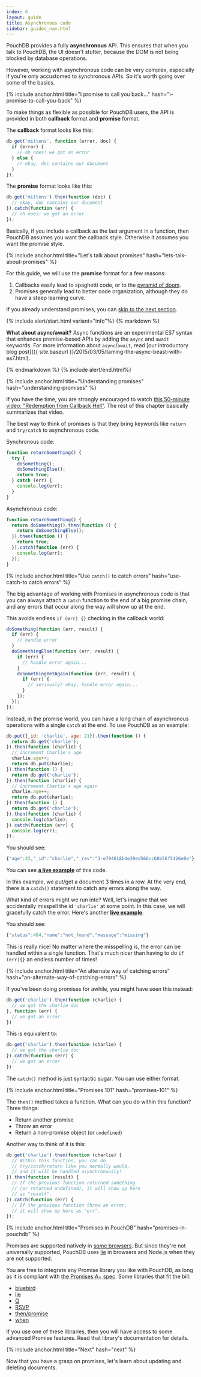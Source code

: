 ```yaml
---
index: 6
layout: guide
title: Asynchronous code
sidebar: guides_nav.html
---
```


PouchDB provides a fully **asynchronous** API. This ensures that when you talk to PouchDB, the UI doesn't stutter, because the DOM is not being blocked by database operations.

However, working with asynchronous code can be very complex, especially if you're only accustomed to synchronous APIs. So it's worth going over some of the basics.

{% include anchor.html title="I promise to call you back..." hash="i-promise-to-call-you-back" %}

To make things as flexible as possible for PouchDB users, the API is provided in both **callback** format and **promise** format.

The **callback** format looks like this:

```js
db.get('mittens', function (error, doc) {
  if (error) {
    // oh noes! we got an error
  } else {
    // okay, doc contains our document
  }
});
```

The **promise** format looks like this:

```js
db.get('mittens').then(function (doc) {
  // okay, doc contains our document
}).catch(function (err) {
  // oh noes! we got an error
});
```

Basically, if you include a callback as the last argument in a function, then PouchDB assumes you want the callback style. Otherwise it assumes you want the promise style.

{% include anchor.html title="Let's talk about promises" hash="lets-talk-about-promises" %}

For this guide, we will use the **promise** format for a few reasons:

1. Callbacks easily lead to spaghetti code, or to the [pyramid of doom](https://medium.com/@wavded/managing-node-js-callback-hell-1fe03ba8baf).
2. Promises generally lead to better code organization, although they do have a steep learning curve.

If you already understand promises, you can [skip to the next section](updating-deleting.html).

{% include alert/start.html variant="info"%}
{% markdown %}

**What about async/await?**  Async functions are an experimental ES7 syntax that enhances promise-based APIs by adding
the `async` and `await` keywords. For more information about `async`/`await`, read [our introductory blog post]({{ site.baseurl }}/2015/03/05/taming-the-async-beast-with-es7.html).

{% endmarkdown %}
{% include alert/end.html%}

{% include anchor.html title="Understanding promises" hash="understanding-promises" %}

If you have the time, you are strongly encouraged to watch [this 50-minute video: "Redemption from Callback Hell"](http://youtu.be/hf1T_AONQJU). The rest of this chapter basically summarizes that video.

The best way to think of promises is that they bring keywords like `return` and `try/catch` to asynchronous code.

Synchronous code:

```js
function returnSomething() {
  try {
    doSomething();
    doSomethingElse();
    return true;
  } catch (err) {
    console.log(err);
  }
}
```

Asynchronous code:

```js
function returnSomething() {
  return doSomething().then(function () {
    return doSomethingElse();
  }).then(function () {
    return true;
  }).catch(function (err) {
    console.log(err);
  });
}
```

{% include anchor.html title="Use `catch()` to catch errors" hash="use-catch-to catch errors" %}

The big advantage of working with Promises in asynchronous code is that you can always attach a `catch` function to the end of a big promise chain, and any errors that occur along the way will show up at the end.

This avoids endless `if (err) {}` checking in the callback world:

```js
doSomething(function (err, result) {
  if (err) {
    // handle error
  }
  doSomethingElse(function (err, result) {
    if (err) {
      // handle error again...
    }
    doSomethingYetAgain(function (err, result) {
      if (err) {
        // seriously? okay, handle error again...
      }
    });
  });
});
```

Instead, in the promise world, you can have a long chain of asynchronous operations with a single `catch` at the end. To use PouchDB as an example:

```js
db.put({_id: 'charlie', age: 21}).then(function () {
  return db.get('charlie');
}).then(function (charlie) {
  // increment Charlie's age
  charlie.age++;
  return db.put(charlie);
}).then(function () {
  return db.get('charlie');
}).then(function (charlie) {
  // increment Charlie's age again
  charlie.age++;
  return db.put(charlie);
}).then(function () {
  return db.get('charlie');
}).then(function (charlie) {
  console.log(charlie);
}).catch(function (err) {
  console.log(err);
});
```

You should see:

```js
{"age":23,"_id":"charlie","_rev":"3-e794618b4e39ed566cc68b56f5426e8e"}
```

You can see **[a live example](http://bl.ocks.org/nolanlawson/612f95cbbb69eaafc2d5)** of this code.

In this example, we put/get a document 3 times in a row. At the very end, there is a `catch()` statement to catch any errors along the way.

What kind of errors might we run into? Well, let's imagine that we accidentally misspell the id `'charlie'` at some point. In this case, we will gracefully catch the error.  Here's another **[live example](http://bl.ocks.org/nolanlawson/0f1c815cb5fe74cff5fc)**.

You should see:

```js
{"status":404,"name":"not_found","message":"missing"}
```

This is really nice! No matter where the misspelling is, the error can be handled within a single function. That's much nicer than having to do `if (err){}` an endless number of times!

{% include anchor.html title="An alternate way of catching errors" hash="an-alternate-way-of-catching-errors" %}

If you've been doing promises for awhile, you might have seen this instead:

```js
db.get('charlie').then(function (charlie) {
  // we got the charlie doc
}, function (err) {
  // we got an error
})
```

This is equivalent to:

```js
db.get('charlie').then(function (charlie) {
  // we got the charlie doc
}).catch(function (err) {
  // we got an error
})
```

The `catch()` method is just syntactic sugar. You can use either format.

{% include anchor.html title="Promises 101" hash="promises-101" %}

The `then()` method takes a function. What can you do within this function? Three things:

* Return another promise
* Throw an error
* Return a non-promise object (or `undefined`)

Another way to think of it is this:

```js
db.get('charlie').then(function (charlie) {
  // Within this function, you can do
  // try/catch/return like you normally would,
  // and it will be handled asynchronously!
}).then(function (result) {
  // If the previous function returned something
  // (or returned undefined), it will show up here
  // as "result".
}).catch(function (err) {
  // If the previous function threw an error,
  // it will show up here as "err".
});
```

{% include anchor.html title="Promises in PouchDB" hash="promises-in-pouchdb" %}

Promises are supported natively in [some browsers](http://caniuse.com/#feat=promises). But since they're not universally supported, PouchDB uses [lie](https://github.com/calvinmetcalf/lie) in browsers and Node.js when they are not supported.

You are free to integrate any Promise library you like with PouchDB, as long as it is compliant with [the Promises A+ spec](http://promisesaplus.com/). Some libraries that fit the bill:

<ul>
<li><a href="https://github.com/petkaantonov/bluebird">bluebird</a></li>
<li><a href="https://github.com/calvinmetcalf/lie">lie</a></li>
<li><a href="https://github.com/kriskowal/q">Q</a></li>
<li><a href="https://github.com/tildeio/rsvp.js">RSVP</a></li>
<li><a href="https://github.com/then/promise">then/promise</a></li>
<li><a href="https://github.com/cujojs/when">when</a></li>
</ul>

If you use one of these libraries, then you will have access to some advanced Promise features. Read that library's documentation for details.

{% include anchor.html title="Next" hash="next" %}

Now that you have a grasp on promises, let's learn about updating and deleting documents.
